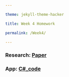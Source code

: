 ```yaml
---

theme: jekyll-theme-hacker

title: Week 4 Homework

permalink: /Week4/

---
```


### Research: [Paper](https://videars.github.io/Week4/research)

### App: [C\#_code](https://github.com/Videars/videars.github.io/tree/main/Week4/)
